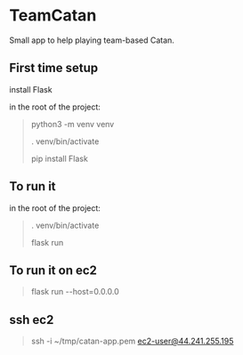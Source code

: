 # TeamCatan
Small app to help playing team-based Catan.

## First time setup
install Flask

in the root of the project:
> python3 -m venv venv
> 
> . venv/bin/activate
> 
> pip install Flask
 
 

## To run it
in the root of the project:
> . venv/bin/activate
> 
> flask run 

## To run it on ec2
> flask run --host=0.0.0.0

## ssh ec2
> ssh -i ~/tmp/catan-app.pem ec2-user@44.241.255.195